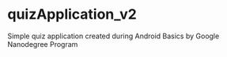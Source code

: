 # quizApplication_v2
Simple quiz application created during Android Basics by Google Nanodegree Program
